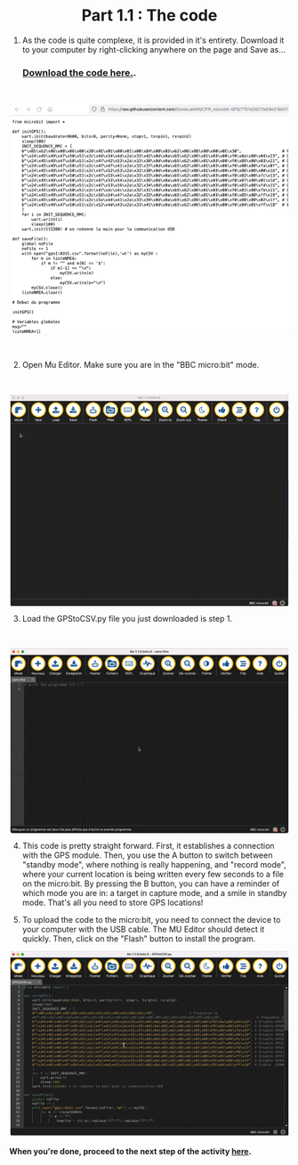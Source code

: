 <h1 align="center"> Part 1.1 : The code </h1>

1. As the code is quite complexe, it is provided in it's entirety. Download it to your computer by right-clicking anywhere on the page and Save as...

    ### [Download the code here.](https://raw.githubusercontent.com/GenieLabMtl/CIPP_microbit-GPS/7761d36211a08e31bb17217241e255173bdf71ff/code/GPStoCSV.py). 
<br>

<p align="center"><img align="center" width="500" src="https://raw.githubusercontent.com/GenieLabMtl/CIPP_microbit-GPS/main/static/images/saveFileonGit.gif"></p>
<br>

2. Open Mu Editor. Make sure you are in the "BBC micro:bit" mode.
<br>

<p align="center"><img align="center" width="500" src="https://raw.githubusercontent.com/GenieLabMtl/CIPP_microbit-GPS/main/static/images/MuE_Mode_v2.gif"></p>

3. Load the GPStoCSV.py file you just downloaded is step 1.
<br>

<p align="center"><img align="center" width="500" src="https://raw.githubusercontent.com/GenieLabMtl/CIPP_microbit-GPS/main/static/images/save_in_mu_editor.gif"></p>

4. This code is pretty straight forward.  First, it establishes a connection with the GPS module.  Then, you use the A button to switch between "standby mode", where nothing is really happening, and "record mode", where your current location is being written every few seconds to a file on the micro:bit.  By pressing the B button, you can have a reminder of which mode you are in: a target in capture mode, and a smile in standby mode.  That's all you need to store GPS locations!

5. To upload the code to the micro:bit, you need to connect the device to your computer with the USB cable. The MU Editor should detect it quickly. Then, click on the "Flash" button to install the program.

<p align="center"><img align="center" width="500" src="https://raw.githubusercontent.com/GenieLabMtl/CIPP_microbit-GPS/main/static/images/uploadToMicroBit.gif"></p>


#### When you're done, proceed to the next step of the activity [here](https://github.com/GenieLabMtl/CIPP_microbit-GPS/tree/main/FR/1/2).